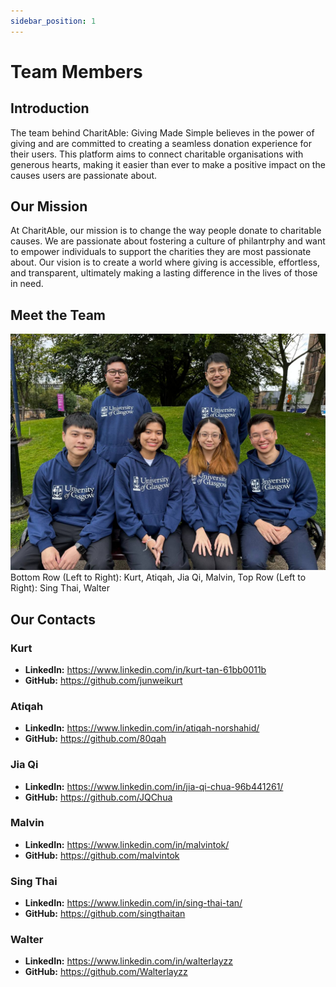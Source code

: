 ```yaml
---
sidebar_position: 1
---
```


# Team Members

## Introduction
The team behind CharitAble: Giving Made Simple believes in the power of giving and are committed to creating a seamless donation experience for their users. This platform aims to connect charitable organisations with generous hearts, making it easier than ever to make a positive impact on the causes users are passionate about.

## Our Mission
At CharitAble, our mission is to change the way people donate to charitable causes. We are passionate about fostering a culture of philantrphy and want to empower individuals to support the charities they are most passionate about. Our vision is to create a world where giving is accessible, effortless, and transparent, ultimately making a lasting difference in the lives of those in need.

## Meet the Team
![Team Photograph](../img/TeamPic.jpg)
Bottom Row (Left to Right): Kurt, Atiqah, Jia Qi, Malvin, Top Row (Left to Right): Sing Thai, Walter

## Our Contacts

### Kurt
- **LinkedIn:** https://www.linkedin.com/in/kurt-tan-61bb0011b
- **GitHub:** https://github.com/junweikurt

### Atiqah
- **LinkedIn:** https://www.linkedin.com/in/atiqah-norshahid/
- **GitHub:** https://github.com/80qah

### Jia Qi
- **LinkedIn:** https://www.linkedin.com/in/jia-qi-chua-96b441261/
- **GitHub:** https://github.com/JQChua

### Malvin
- **LinkedIn:** https://www.linkedin.com/in/malvintok/
- **GitHub:** https://github.com/malvintok

### Sing Thai
- **LinkedIn:** https://www.linkedin.com/in/sing-thai-tan/
- **GitHub:** https://github.com/singthaitan

### Walter
- **LinkedIn:** https://www.linkedin.com/in/walterlayzz
- **GitHub:** https://github.com/Walterlayzz
